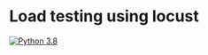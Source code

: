 # Load testing using locust
[![Python 3.8](https://github.com/jithsg/flask-random-fruit1/actions/workflows/main.yml/badge.svg)](https://github.com/jithsg/flask-random-fruit1/actions/workflows/main.yml)
